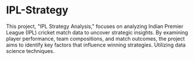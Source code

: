 # IPL-Strategy
This project, "IPL Strategy Analysis," focuses on analyzing Indian Premier League (IPL) cricket match data to uncover strategic insights. By examining player performance, team compositions, and match outcomes, the project aims to identify key factors that influence winning strategies. Utilizing data science techniques.
